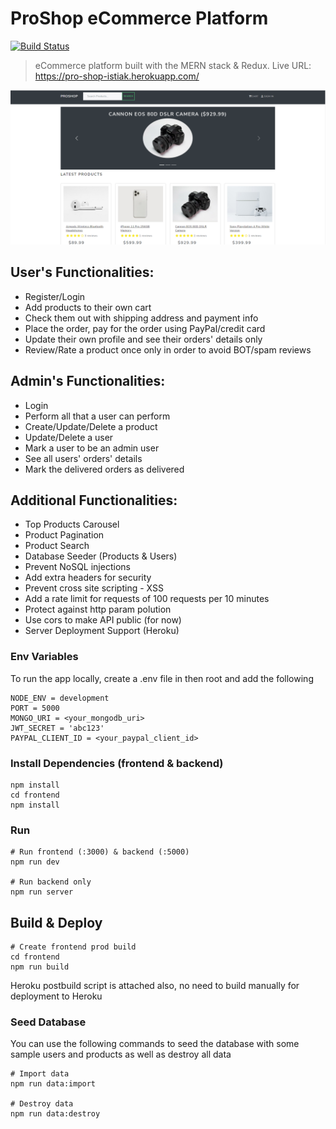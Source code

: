 # ProShop eCommerce Platform
[![Build Status](https://travis-ci.org/joemccann/dillinger.svg?branch=master)](https://travis-ci.org/joemccann/dillinger)

> eCommerce platform built with the MERN stack & Redux.
> Live URL: https://pro-shop-istiak.herokuapp.com/

![screenshot](https://github.com/mdistiakahmed/proshop/blob/master/uploads/proshop.PNG)

## User's Functionalities:

- Register/Login
- Add products to their own cart
- Check them out with shipping address and payment info
- Place the order, pay for the order using PayPal/credit card
- Update their own profile and see their orders' details only
- Review/Rate a product once only in order to avoid BOT/spam reviews

## Admin's Functionalities:

- Login
- Perform all that a user can perform
- Create/Update/Delete a product
- Update/Delete a user
- Mark a user to be an admin user
- See all users' orders' details
- Mark the delivered orders as delivered

## Additional Functionalities:

- Top Products Carousel
- Product Pagination
- Product Search
- Database Seeder (Products & Users)
- Prevent NoSQL injections
- Add extra headers for security
- Prevent cross site scripting - XSS
- Add a rate limit for requests of 100 requests per 10 minutes
- Protect against http param polution
- Use cors to make API public (for now)
- Server Deployment Support (Heroku)

### Env Variables

To run the app locally, create a .env file in then root and add the following

```
NODE_ENV = development
PORT = 5000
MONGO_URI = <your_mongodb_uri>
JWT_SECRET = 'abc123'
PAYPAL_CLIENT_ID = <your_paypal_client_id>
```

### Install Dependencies (frontend & backend)

```
npm install
cd frontend
npm install
```

### Run

```
# Run frontend (:3000) & backend (:5000)
npm run dev

# Run backend only
npm run server
```

## Build & Deploy

```
# Create frontend prod build
cd frontend
npm run build
```

Heroku postbuild script is attached also, no need to build manually for deployment to Heroku

### Seed Database

You can use the following commands to seed the database with some sample users and products as well as destroy all data

```
# Import data
npm run data:import

# Destroy data
npm run data:destroy
```
